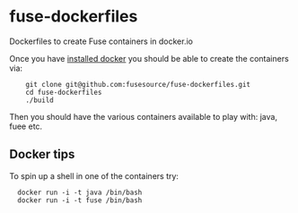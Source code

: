 fuse-dockerfiles
================

Dockerfiles to create Fuse containers in docker.io

Once you have [installed docker](https://www.docker.io/gettingstarted/#h_installation) you should be able to create the containers via:

		git clone git@github.com:fusesource/fuse-dockerfiles.git
		cd fuse-dockerfiles
		./build

Then you should have the various containers available to play with: java, fuee etc.

		
Docker tips
-----------

To spin up a shell in one of the containers try:

	  docker run -i -t java /bin/bash
	  docker run -i -t fuse /bin/bash

